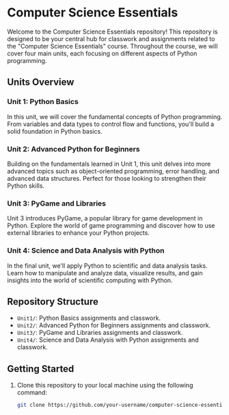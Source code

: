 # Computer Science Essentials

Welcome to the Computer Science Essentials repository! This repository is designed to be your central hub for classwork and assignments related to the "Computer Science Essentials" course. Throughout the course, we will cover four main units, each focusing on different aspects of Python programming.

## Units Overview

### Unit 1: Python Basics
In this unit, we will cover the fundamental concepts of Python programming. From variables and data types to control flow and functions, you'll build a solid foundation in Python basics.

### Unit 2: Advanced Python for Beginners
Building on the fundamentals learned in Unit 1, this unit delves into more advanced topics such as object-oriented programming, error handling, and advanced data structures. Perfect for those looking to strengthen their Python skills.

### Unit 3: PyGame and Libraries
Unit 3 introduces PyGame, a popular library for game development in Python. Explore the world of game programming and discover how to use external libraries to enhance your Python projects.

### Unit 4: Science and Data Analysis with Python
In the final unit, we'll apply Python to scientific and data analysis tasks. Learn how to manipulate and analyze data, visualize results, and gain insights into the world of scientific computing with Python.

## Repository Structure
- `Unit1/`: Python Basics assignments and classwork.
- `Unit2/`: Advanced Python for Beginners assignments and classwork.
- `Unit3/`: PyGame and Libraries assignments and classwork.
- `Unit4/`: Science and Data Analysis with Python assignments and classwork.

## Getting Started
1. Clone this repository to your local machine using the following command:
   ```bash
   git clone https://github.com/your-username/computer-science-essentials.git
